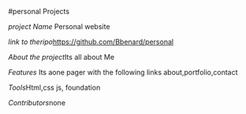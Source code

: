 #personal Projects

*project Name* Personal website

*link to theripo*https://github.com/Bbenard/personal

*About the project*Its all about Me

*Features* Its aone pager with the following links about,portfolio,contact

*Tools*Html,css js, foundation 

*Contributors*none
